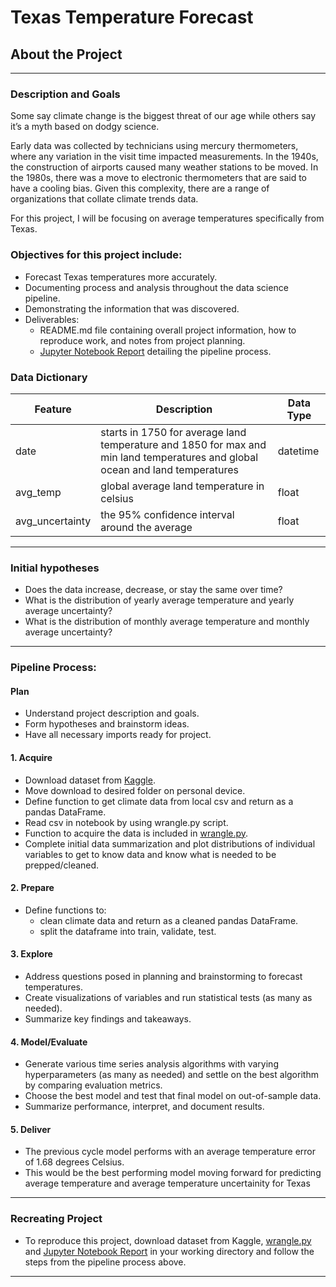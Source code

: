# Texas Temperature Forecast

## About the Project

****

### Description and Goals

Some say climate change is the biggest threat of our age while others say it’s a myth based on dodgy science.

Early data was collected by technicians using mercury thermometers, where any variation in the visit time impacted measurements. In the 1940s, the construction of airports caused many weather stations to be moved. In the 1980s, there was a move to electronic thermometers that are said to have a cooling bias. Given this complexity, there are a range of organizations that collate climate trends data.

For this project, I will be focusing on average temperatures specifically from Texas.


### Objectives for this project include:
- Forecast Texas temperatures more accurately.
- Documenting process and analysis throughout the data science pipeline.
- Demonstrating the information that was discovered.
- Deliverables:
    - README.md file containing overall project information, how to reproduce work, and notes from project planning.
    - [Jupyter Notebook Report](https://github.com/gabrielatijerina/time-series-analysis/blob/main/forecasting-temp-report-texas.ipynb) detailing the pipeline process.
 

### Data Dictionary

Feature      | Description   | Data Type
------------ | ------------- | ------------
date | starts in 1750 for average land temperature and 1850 for max and min land temperatures and global ocean and land temperatures  | datetime
avg_temp | global average land temperature in celsius | float
avg_uncertainty | the 95% confidence interval around the average | float

**** 

### Initial hypotheses
- Does the data increase, decrease, or stay the same over time?
- What is the distribution of yearly average temperature and yearly average uncertainty?
- What is the distribution of monthly average temperature and monthly average uncertainty?


****

### Pipeline Process:

#### Plan
- Understand project description and goals. 
- Form hypotheses and brainstorm ideas.
- Have all necessary imports ready for project.


#### 1. Acquire
- Download dataset from [Kaggle](https://www.kaggle.com/berkeleyearth/climate-change-earth-surface-temperature-data?select=GlobalLandTemperaturesByState.csv).
- Move download to desired folder on personal device.
- Define function to get climate data from local csv and return as a pandas DataFrame.
- Read csv in notebook by using wrangle.py script.
- Function to acquire the data is included in [wrangle.py](https://github.com/aliciag92/time-series-analysis/blob/main/wrangle.py).
- Complete initial data summarization and plot distributions of individual variables to get to know data and know what is needed to be prepped/cleaned.

#### 2. Prepare
- Define functions to:
    - clean climate data and return as a cleaned pandas DataFrame.
    - split the dataframe into train, validate, test.

#### 3. Explore
- Address questions posed in planning and brainstorming to forecast temperatures.
- Create visualizations of variables and run statistical tests (as many as needed).
- Summarize key findings and takeaways.

#### 4. Model/Evaluate
- Generate various time series analysis algorithms with varying hyperparameters (as many as needed) and settle on the best algorithm by comparing evaluation metrics.
- Choose the best model and test that final model on out-of-sample data.
- Summarize performance, interpret, and document results.

#### 5. Deliver
- The previous cycle model performs with an average temperature error of 1.68 degrees Celsius.
- This would be the best performing model moving forward for predicting average temperature and average temperature uncertainity for Texas


****

### Recreating Project
- To reproduce this project, download dataset from Kaggle, [wrangle.py](https://github.com/aliciag92/time-series-analysis/blob/main/wrangle.py) and [Jupyter Notebook Report](https://github.com/gabrielatijerina/time-series-analysis/blob/main/forecasting-temp-report-texas.ipynb) in your working directory and follow the steps from the pipeline process above.

****